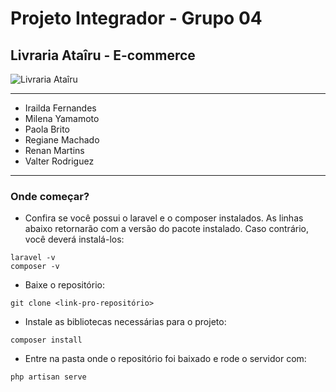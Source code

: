 # Projeto Integrador - Grupo 04


## Livraria Ataîru - E-commerce
![Livraria Ataîru](img/LivrariaAtairu-logo-Courier_New.png "Livraria Ataîru")

---

* Irailda Fernandes
* Milena Yamamoto
* Paola Brito
* Regiane Machado
* Renan Martins
* Valter Rodriguez

---

### Onde começar?

* Confira se você possui o laravel e o composer instalados. As linhas abaixo retornarão com a versão do pacote instalado. Caso contrário, você deverá instalá-los:
```
laravel -v
composer -v
```


* Baixe o repositório:
```
git clone <link-pro-repositório>
```

* Instale as bibliotecas necessárias para o projeto:
```
composer install
```

* Entre na pasta onde o repositório foi baixado e rode o servidor com:
```
php artisan serve
```
